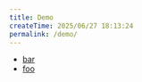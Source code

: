 ```yaml
---
title: Demo
createTime: 2025/06/27 18:13:24
permalink: /demo/
---
```


- [bar](./bar.md)
- [foo](./foo.md)
